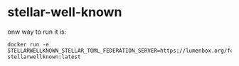 # stellar-well-known

onw way to run it is:
```
docker run -e STELLARWELLKNOWN_STELLAR_TOML_FEDERATION_SERVER=https://lumenbox.org/federation/ stellarwellknown:latest
```

